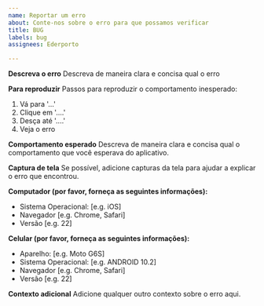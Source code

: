 ```yaml
---
name: Reportar um erro
about: Conte-nos sobre o erro para que possamos verificar
title: BUG
labels: bug
assignees: Ederporto

---
```


**Descreva o erro**
Descreva de maneira clara e concisa qual o erro

**Para reproduzir**
Passos para reproduzir o comportamento inesperado:
1. Vá para '...'
2. Clique em '....'
3. Desça até '....'
4. Veja o erro

**Comportamento esperado**
Descreva de maneira clara e concisa qual o comportamento que você esperava do aplicativo.

**Captura de tela**
Se possível, adicione capturas da tela para ajudar a explicar o erro que encontrou.

**Computador (por favor, forneça as seguintes informações):**
 - Sistema Operacional: [e.g. iOS]
 - Navegador [e.g. Chrome, Safari]
 - Versão [e.g. 22]

**Celular (por favor, forneça as seguintes informações):**
 - Aparelho: [e.g. Moto G6S]
 - Sistema Operacional: [e.g. ANDROID 10.2]
 - Navegador [e.g. Chrome, Safari]
 - Versão [e.g. 22]

**Contexto adicional**
Adicione qualquer outro contexto sobre o erro aqui.
